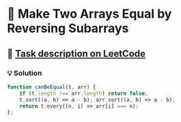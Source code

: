 # 📝 Make Two Arrays Equal by Reversing Subarrays

## 🔗 [Task description on LeetCode](https://leetcode.com/problems/make-two-arrays-equal-by-reversing-subarrays/description/)

### 💡 Solution

```javascript
function canBeEqual(t, arr) {
    if (t.length !== arr.length) return false;
    t.sort((a, b) => a - b); arr.sort((a, b) => a - b);
    return t.every((n, i) => arr[i] === n);
};
```
